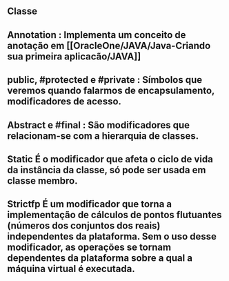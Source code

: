 ## Classe

## Annotation : Implementa um conceito de anotação em [[OracleOne/JAVA/Java-Criando sua primeira aplicacão/JAVA]]
## public, #protected e #private : Símbolos que veremos quando falarmos de encapsulamento, modificadores de acesso.
## Abstract e #final : São modificadores que relacionam-se com a hierarquia de classes.
## Static É o modificador que afeta o ciclo de vida da instância da classe, só pode ser usada em classe membro.
## Strictfp É um modificador que torna a implementação de cálculos de pontos flutuantes (números dos conjuntos dos reais) independentes da plataforma. Sem o uso desse modificador, as operações se tornam dependentes da plataforma sobre a qual a máquina virtual é executada.
